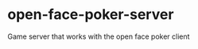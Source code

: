 open-face-poker-server
======================

Game server that works with the open face poker client

